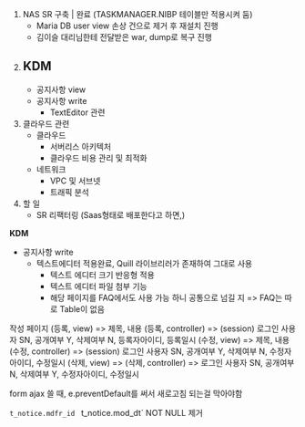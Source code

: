 1. NAS SR 구축 | 완료 (TASKMANAGER.NIBP 테이블만 적용시켜 둠)
	- Maria DB user view 손상 건으로 제거 후 재설치 진행
	- 김이슬 대리님한테 전달받은 war, dump로 복구 진행
1. KDM 
	 - 
	 - 공지사항 view
	 - 공지사항 write
		 - TextEditor 관련
2. 클라우드 관련
	- 클라우드
		- 서버리스 아키텍처
		- 클라우드 비용 관리 및 최적화
	- 네트워크
		- VPC 및 서브넷
		- 트래픽 분석
3. 할 일
	- SR 리팩터링 (Saas형태로 배포한다고 하면,)


**KDM**
- 공지사항 write
	- 텍스트에디터 적용완료, Quill 라이브리러가 존재하여 그대로 사용
		- 텍스트 에디터 크기 반응형 적용
		- 텍스트 에디터 파일 첨부 기능
		- 해당 페이지를 FAQ에서도 사용 가능 하니 공통으로 넘길 지 => FAQ는 따로 Table이 없음

작성 페이지 
(등록, view) => 제목, 내용
(등록, controller) => (session) 로그인 사용자 SN, 공개여부 Y, 삭제여부 N, 등록자아이디, 등록일시
(수정, view) => 제목, 내용
(수정, controller) => (session) 로그인 사용자 SN, 공개여부 Y, 삭제여부 N, 수정자아이디, 수정일시
(삭제, view) =>
(삭제, controller) => 로그인 사용자 SN, 공개여부 N, 삭제여부 Y, 수정자아이디, 수정일시


form ajax 쓸 때, e.preventDefault를 써서 새로고침 되는걸 막아야함

`t_notice.mdfr_id `
t_notice.mod_dt`
NOT NULL 제거
